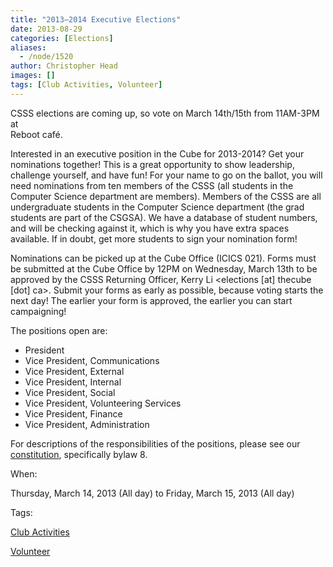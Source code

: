 ```yaml
---
title: "2013–2014 Executive Elections"
date: 2013-08-29
categories: [Elections]
aliases:
  - /node/1520
author: Christopher Head
images: []
tags: [Club Activities, Volunteer]
---
```


CSSS elections are coming up, so vote on March 14th/15th from 11AM-3PM at \
Reboot café.

Interested in an executive position in the Cube for 2013-2014? Get your nominations together! This is a great opportunity to show leadership, challenge yourself, and have fun! For your name to go on the ballot, you will need nominations from ten members of the CSSS (all students in the Computer Science department are members). Members of the CSSS are all undergraduate students in the Computer Science department (the grad students are part of the CSGSA). We have a database of student numbers, and will be checking against it, which is why you have extra spaces available. If in doubt, get more students to sign your nomination form!

Nominations can be picked up at the Cube Office (ICICS 021). Forms must be submitted at the Cube Office by 12PM on Wednesday, March 13th to be approved by the CSSS Returning Officer, Kerry Li <elections \[at\] thecube \[dot\] ca>. Submit your forms as early as possible, because voting starts the next day! The earlier your form is approved, the earlier you can start campaigning!

The positions open are:

- President
- Vice President, Communications
- Vice President, External
- Vice President, Internal
- Vice President, Social
- Vice President, Volunteering Services
- Vice President, Finance
- Vice President, Administration

For descriptions of the responsibilities of the positions, please see our [constitution](/files/constitution-20130304.pdf), specifically bylaw 8.

When:

Thursday, March 14, 2013 (All day) to Friday, March 15, 2013 (All day)

Tags:

[Club Activities](/club)

[Volunteer](/club/volunteer)
